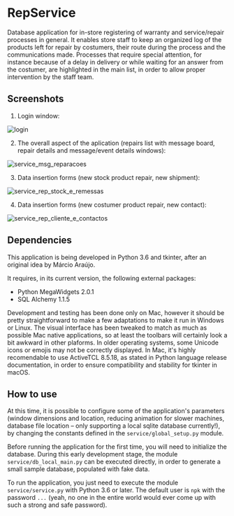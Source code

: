 # RepService
Database application for in-store registering of warranty and service/repair processes in general. It enables store staff to keep an organized log of the products left for repair by costumers, their route during the process and the communications made. Processes that require special attention, for instance because of a delay in delivery or while waiting for an answer from the costumer, are highlighted in the main list, in order to allow proper intervention by the staff team.


## Screenshots
1. Login window:

![login](https://user-images.githubusercontent.com/18650184/35652209-8da74808-06da-11e8-88ed-3e31d4b6e71c.png)

2. The overall aspect of the aplication (repairs list with message board, repair details and message/event details windows):

![service_msg_reparacoes](https://user-images.githubusercontent.com/18650184/27431379-4a942e82-5744-11e7-87cb-226f798a5bba.jpg)

3. Data insertion forms (new stock product repair, new shipment):

![service_rep_stock_e_remessas](https://user-images.githubusercontent.com/18650184/27431380-4abc89cc-5744-11e7-9c00-4ed3e39ddebd.jpg)

4. Data insertion forms (new costumer product repair, new contact):

![service_rep_cliente_e_contactos](https://user-images.githubusercontent.com/18650184/27431381-4ac27404-5744-11e7-804a-d4b5d58e7435.jpg)


## Dependencies
This application is being developed in Python 3.6 and tkinter, after an original idea by Márcio Araújo.

It requires, in its current version, the following external packages:

- Python MegaWidgets 2.0.1
- SQL Alchemy 1.1.5

Development and testing has been done only on Mac, however it should be pretty straightforward to make a few adaptations to make it run in Windows or Linux. The visual interface has been tweaked to match as much as possible Mac native applications, so at least the toolbars will certainly look a bit awkward in other plaforms. In older operating systems, some Unicode icons or emojis may not be correctly displayed. In Mac, it's highly recomendable to use ActiveTCL 8.5.18, as stated in Python language release documentation, in order to ensure compatibility and stability for tkinter in macOS.


## How to use
At this time, it is possible to configure some of the application's parameters (window dimensions and location, reducing animation for slower machines, database file location – only supporting a local sqlite database currently!), by changing the constants defined in the `service/global_setup.py` module.

Before running the application for the first time, you will need to initialize the database. During this early development stage, the module `service/db_local_main.py` can be executed directly, in order to generate a small sample database, populated with fake data.

To run the application, you just need to execute the module `service/service.py` with Python 3.6 or later. The default user is `npk` with the password `...` (yeah, no one in the entire world would ever come up with such a strong and safe password).
